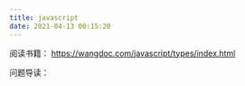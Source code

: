 ```yaml
---
title: javascript
date: 2021-04-13 00:15:20
---
```


阅读书籍： https://wangdoc.com/javascript/types/index.html

问题导读：
